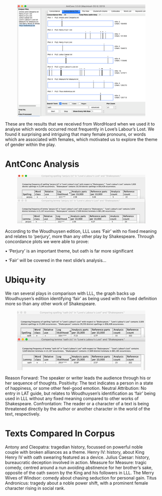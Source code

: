 </figure>

<figure>
<img src="media/image2.png"/>
</figure>

These are the results that we received from WordHoard when we used it to analyse which words occurred most frequently in Love’s Labour’s Lost. We found it surprising and intriguing that many female pronouns, or words which are associated with females, which motivated us to explore the theme of gender within the play.


**AntConc Analysis**
====================

<figure>
<img src="media/image3.png"/>
</figure>

According to the Woudhuysen edition, LLL uses ‘Fair’ with no fixed meaning and relates to ‘perjury’, more than any other play by Shakespeare. Through concordance plots we were able to prove:

•	‘Perjury’ is an important theme, but oath is far more significant

•	‘Fair’ will be covered in the next slide’s analysis...


**Ubiqu+ity**
=============

We ran several plays in comparison with LLL, the graph backs up Woudhuysen’s edition identifying ‘fair’ as being used with no fixed definition more so than any other work of Shakespeare.

<figure>
<img src="media/image4.png"/>
</figure>

Reason Forward: The speaker or writer leads the audience through his or her sequence of thoughts.
Positivity: The text indicates a person in a state of happiness, or some other feel-good emotion.
Neutral Attribution: No entry in LAT guide, but relates to Woudhuysen’s identification as ‘fair’ being used in LLL without any fixed meaning compared to other works of Shakespeare.
Confrontation: The reader or a character of a text is being threatened directly by the author or another character in the world of the text, respectively.


**Texts Compared In Corpus**
============================
Antony and Cleopatra: tragedian history, focussed on powerful noble couple with broken alliances as a theme.
Henry IV: history, about King Henry IV with oath swearing featured as a device.
Julius Caesar: history, bureaucratic deception involved in action.
Measure for Measure: tragic comedy, centred around a nun avoiding abstinence for her brother’s sake, opposite of the oath sworn by the King and his followers in LLL.
The Merry Wives of Windsor: comedy about chasing seduction for personal gain.
Titus Andronicus: tragedy about a noble power shift, with a prominent female character rising in social rank.
